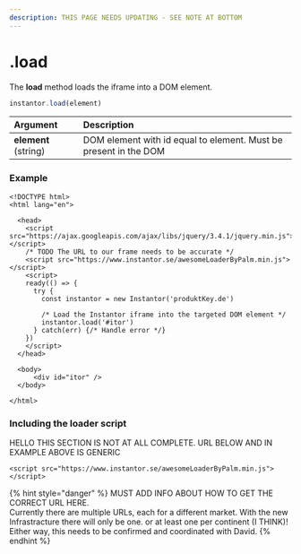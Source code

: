```yaml
---
description: THIS PAGE NEEDS UPDATING - SEE NOTE AT BOTTOM
---
```


# .load

The **load** method loads the iframe into a DOM element.

```javascript
instantor.load(element)
```

| Argument | Description |
| :--- | :--- |
| **element** \(string\) | DOM element with id equal to element. Must be present in the DOM |

### Example

```markup
<!DOCTYPE html>
<html lang="en">

  <head>
    <script src="https://ajax.googleapis.com/ajax/libs/jquery/3.4.1/jquery.min.js"></script>
    /* TODO The URL to our frame needs to be accurate */
    <script src="https://www.instantor.se/awesomeLoaderByPalm.min.js"></script>
    <script>
    ready(() => {
      try {
        const instantor = new Instantor('produktKey.de')
        
        /* Load the Instantor iframe into the targeted DOM element */
        instantor.load('#itor')
      } catch(err) {/* Handle error */}
    })
    </script>
  </head>
    
  <body>
      <div id="itor" />
  </body>

</html>
```

### Including the loader script

HELLO THIS SECTION IS NOT AT ALL COMPLETE. URL BELOW AND IN EXAMPLE ABOVE IS GENERIC

```markup
<script src="https://www.instantor.se/awesomeLoaderByPalm.min.js"></script>
```

{% hint style="danger" %}
MUST ADD INFO ABOUT HOW TO GET THE CORRECT URL HERE.   
Currently there are multiple URLs, each for a different market. With the new Infrastracture there will only be one. or at least one per continent \(I THINK\)! Either way, this needs to be confirmed and coordinated with David.
{% endhint %}



